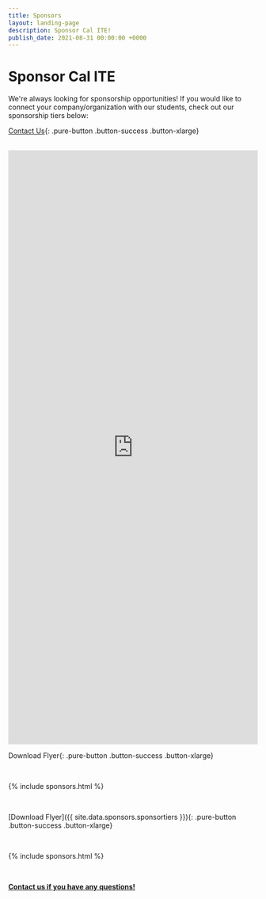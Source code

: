 ```yaml
---
title: Sponsors
layout: landing-page
description: Sponsor Cal ITE!
publish_date: 2021-08-31 00:00:00 +0000
---
```


# Sponsor Cal ITE

We're always looking for sponsorship opportunities! If you would like to connect your company/organization with our students, check out our sponsorship tiers below:

[Contact Us](/contact){: .pure-button .button-success .button-xlarge}

<br>

<iframe src="https://drive.google.com/file/d/1D19Z9obxoUqnFJmh-8Il4FkY60rTl5-Z/view?usp=sharing" style="width:100%;height:1200px;border:0;">
<a href="https://drive.google.com/file/d/1D19Z9obxoUqnFJmh-8Il4FkY60rTl5-Z/view?usp=sharing">Open Contact Form</a>
</iframe>

<br>

Download Flyer{: .pure-button .button-success .button-xlarge}

<br>

{% include sponsors.html %}

<br>



[Download Flyer]({{ site.data.sponsors.sponsortiers }}){: .pure-button .button-success .button-xlarge}

<br>

{% include sponsors.html %}

<br>

**[Contact us if you have any questions!](/contact/)**
